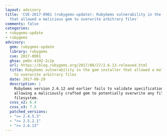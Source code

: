 ```yaml
---
layout: advisory
title: 'CVE-2017-0901 (rubygems-update): RubyGems vulnerability in the gem installer
  that allowed a malicious gem to overwrite arbitrary files'
comments: false
categories:
- rubygems-update
- rubygems
advisory:
  gem: rubygems-update
  library: rubygems
  cve: 2017-0901
  ghsa: pm9x-4392-2c2p
  url: https://blog.rubygems.org/2017/08/27/2.6.13-released.html
  title: RubyGems vulnerability in the gem installer that allowed a malicious gem
    to overwrite arbitrary files
  date: 2017-08-29
  description: |
    RubyGems version 2.6.12 and earlier fails to validate specification names,
    allowing a maliciously crafted gem to potentially overwrite any file on the
    filesystem.
  cvss_v2: 6.4
  cvss_v3: 7.5
  patched_versions:
  - ">= 2.4.5.3"
  - ">= 2.5.2.1"
  - ">= 2.6.13"
---
```

